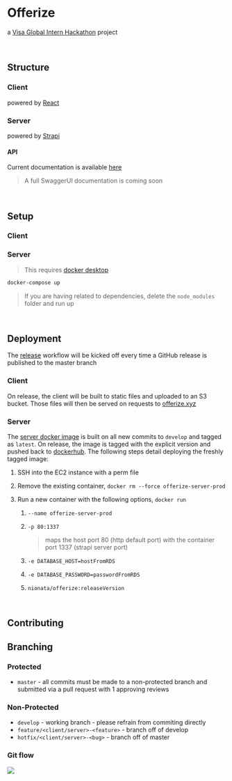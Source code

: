 # Offerize
a [Visa Global Intern Hackathon](https://www.hackerearth.com/challenges/hackathon/visa-hackathon-2020/) project

<br/>

## Structure

### Client
powered by [React](https://reactjs.org/)

### Server
powered by [Strapi](https://strapi.io/)

#### API
Current documentation is available [here](https://documenter.getpostman.com/view/3570478/Szzn6wMY?version=latest)
> A full SwaggerUI documentation is coming soon

<br/>

## Setup
### Client
### Server
> This requires [docker desktop](https://www.docker.com/products/docker-desktop) 
``` bash
docker-compose up
```

> If you are having related to dependencies, delete the `node_modules` folder and run up

<br/>

## Deployment

The [release](/.github/workflows/release.yml) workflow will be kicked off every time a GitHub release is published to the master branch

### Client

On release, the client will be built to static files and uploaded to an S3 bucket. Those files will then be served on requests to [offerize.xyz](http://offerize.xyz)

### Server

The [server docker image](https://hub.docker.com/repository/docker/nionata/offerize) is built on all new commits to `develop` and tagged as `latest`. On release, the image is tagged with the explicit version and pushed back to [dockerhub](https://hub.docker.com/). The following steps detail deploying the freshly tagged image:

1. SSH into the EC2 instance with a perm file

2. Remove the existing container, `docker rm --force offerize-server-prod`

3. Run a new container with the following options, `docker run`

   1. `--name offerize-server-prod`

   2. `-p 80:1337` 

      > maps the host port 80 (http default port) with the container port 1337 (strapi server port)

   3. `-e DATABASE_HOST=hostFromRDS` 

   4. `-e DATABASE_PASSWORD=passwordFromRDS` 

   5. `nionata/offerize:releaseVersion`  

<br/>

## Contributing

## Branching

### Protected
- `master` - all commits must be made to a non-protected branch and submitted via a pull request with 1 approving reviews

### Non-Protected
- `develop` - working branch - please refrain from commiting directly
- `feature/<client/server>-<feature>` - branch off of develop
- `hotfix/<client/server>-<bug>` - branch off of master

### Git flow
![](https://camo.githubusercontent.com/7f2539ff6001fe7700853313e7cdb7fd4602e16a/68747470733a2f2f6e7669652e636f6d2f696d672f6769742d6d6f64656c4032782e706e67)
